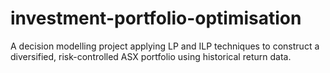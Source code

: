 # investment-portfolio-optimisation
A decision modelling project applying LP and ILP techniques to construct a diversified, risk-controlled ASX portfolio using historical return data.
